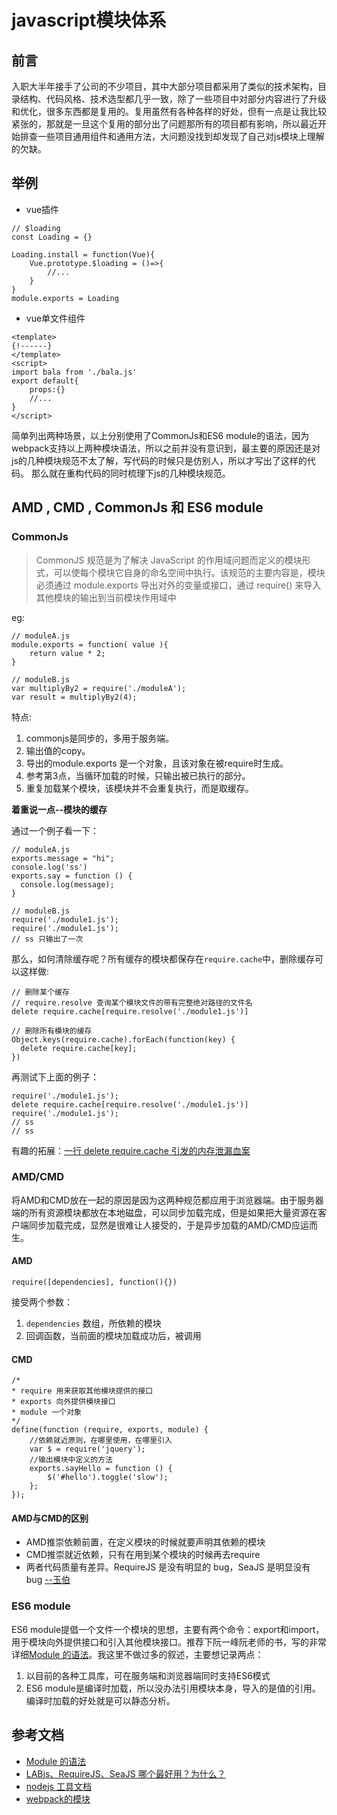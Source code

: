 # javascript模块体系
## 前言
入职大半年接手了公司的不少项目，其中大部分项目都采用了类似的技术架构，目录结构、代码风格、技术选型都几乎一致，除了一些项目中对部分内容进行了升级和优化，很多东西都是复用的。复用虽然有各种各样的好处，但有一点是让我比较紧张的，那就是一旦这个复用的部分出了问题那所有的项目都有影响，所以最近开始排查一些项目通用组件和通用方法，大问题没找到却发现了自己对js模块上理解的欠缺。
## 举例
* vue插件
```
// $loading
const Loading = {}

Loading.install = function(Vue){
    Vue.prototype.$loading = ()=>{
        //...
    }
}
module.exports = Loading
```
* vue单文件组件
```
<template>
{!------}
</template>
<script>
import bala from './bala.js'
export default{
    props:{}
    //...
}
</script>
```

简单列出两种场景，以上分别使用了CommonJs和ES6 module的语法，因为webpack支持以上两种模块语法，所以之前并没有意识到，最主要的原因还是对js的几种模块规范不太了解，写代码的时候只是仿别人，所以才写出了这样的代码。
那么就在重构代码的同时梳理下js的几种模块规范。
## AMD , CMD , CommonJs 和 ES6 module
### CommonJs
> CommonJS 规范是为了解决 JavaScript 的作用域问题而定义的模块形式，可以使每个模块它自身的命名空间中执行。该规范的主要内容是，模块必须通过 module.exports 导出对外的变量或接口，通过 require() 来导入其他模块的输出到当前模块作用域中

eg:
```
// moduleA.js
module.exports = function( value ){
    return value * 2;
}
```
```
// moduleB.js
var multiplyBy2 = require('./moduleA');
var result = multiplyBy2(4);
```
特点:

1. commonjs是同步的，多用于服务端。
2. 输出值的copy。
3. 导出的module.exports 是一个对象，且该对象在被require时生成。
4. 参考第3点，当循环加载的时候，只输出被已执行的部分。
5. 重复加载某个模块，该模块并不会重复执行，而是取缓存。

**着重说一点--模块的缓存**

通过一个例子看一下：
```
// moduleA.js
exports.message = "hi";
console.log('ss')
exports.say = function () {
  console.log(message);
}
```
```
// moduleB.js
require('./module1.js');
require('./module1.js');
// ss 只输出了一次
```
那么，如何清除缓存呢？所有缓存的模块都保存在`require.cache`中，删除缓存可以这样做:
```
// 删除某个缓存
// require.resolve 查询某个模块文件的带有完整绝对路径的文件名
delete require.cache[require.resolve('./module1.js')]

// 删除所有模块的缓存
Object.keys(require.cache).forEach(function(key) {
  delete require.cache[key];
})
```
再测试下上面的例子：
```
require('./module1.js');
delete require.cache[require.resolve('./module1.js')]
require('./module1.js');
// ss
// ss
```
有趣的拓展：[一行 delete require.cache 引发的内存泄漏血案](https://zhuanlan.zhihu.com/p/34702356)

### AMD/CMD
将AMD和CMD放在一起的原因是因为这两种规范都应用于浏览器端。由于服务器端的所有资源模块都放在本地磁盘，可以同步加载完成，但是如果把大量资源在客户端同步加载完成，显然是很难让人接受的，于是异步加载的AMD/CMD应运而生。

#### AMD

`require([dependencies], function(){})`

接受两个参数：

1. `dependencies` 数组，所依赖的模块
2. 回调函数，当前面的模块加载成功后，被调用

#### CMD

```
/*
* require 用来获取其他模块提供的接口
* exports 向外提供模块接口
* module 一个对象
*/
define(function (require, exports, module) {
    //依赖就近原则，在哪里使用，在哪里引入
    var $ = require('jquery');
    //输出模块中定义的方法
    exports.sayHello = function () {
        $('#hello').toggle('slow');
    };
});
```
#### AMD与CMD的区别

* AMD推崇依赖前置，在定义模块的时候就要声明其依赖的模块
* CMD推崇就近依赖，只有在用到某个模块的时候再去require
*  两者代码质量有差异。RequireJS 是没有明显的 bug，SeaJS 是明显没有 bug [--玉伯](https://www.zhihu.com/question/20342350) 

### ES6 module

ES6 module提倡一个文件一个模块的思想，主要有两个命令：export和import，用于模块向外提供接口和引入其他模块接口。推荐下阮一峰阮老师的书，写的非常详细[Module 的语法](http://es6.ruanyifeng.com/#docs/module)。我这里不做过多的叙述，主要想记录两点：
1. 以目前的各种工具库，可在服务端和浏览器端同时支持ES6模式
2. ES6 module是编译时加载，所以没办法引用模块本身，导入的是值的引用。编译时加载的好处就是可以静态分析。

## 参考文档

* [Module 的语法](http://es6.ruanyifeng.com/#docs/module)
* [LABjs、RequireJS、SeaJS 哪个最好用？为什么？](https://www.zhihu.com/question/20342350)
* [nodejs 工具文档](https://nodejs.org/api/modules.html#modules_require_id)
* [webpack的模块](https://www.webpackjs.com/concepts/modules/)
